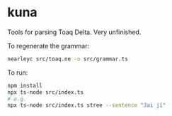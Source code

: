 # kuna
Tools for parsing Toaq Delta. Very unfinished.

To regenerate the grammar:
```sh
nearleyc src/toaq.ne -o src/grammar.ts
```

To run:
```sh
npm install
npx ts-node src/index.ts
# e.g.
npx ts-node src/index.ts stree --sentence "Jai jí"
```
